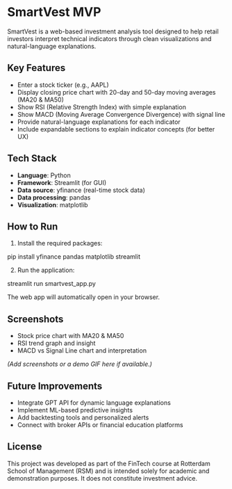 

# SmartVest MVP

SmartVest is a web-based investment analysis tool designed to help retail investors interpret technical indicators through clean visualizations and natural-language explanations.

## Key Features

- Enter a stock ticker (e.g., AAPL)
- Display closing price chart with 20-day and 50-day moving averages (MA20 & MA50)
- Show RSI (Relative Strength Index) with simple explanation
- Show MACD (Moving Average Convergence Divergence) with signal line
- Provide natural-language explanations for each indicator
- Include expandable sections to explain indicator concepts (for better UX)

## Tech Stack

- **Language**: Python
- **Framework**: Streamlit (for GUI)
- **Data source**: yfinance (real-time stock data)
- **Data processing**: pandas
- **Visualization**: matplotlib

## How to Run

1. Install the required packages:


pip install yfinance pandas matplotlib streamlit


2. Run the application:


streamlit run smartvest_app.py


The web app will automatically open in your browser.

## Screenshots

* Stock price chart with MA20 & MA50
* RSI trend graph and insight
* MACD vs Signal Line chart and interpretation

*(Add screenshots or a demo GIF here if available.)*

## Future Improvements

* Integrate GPT API for dynamic language explanations
* Implement ML-based predictive insights
* Add backtesting tools and personalized alerts
* Connect with broker APIs or financial education platforms

## License

This project was developed as part of the FinTech course at Rotterdam School of Management (RSM) and is intended solely for academic and demonstration purposes.
It does not constitute investment advice.
